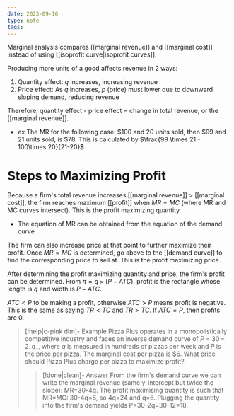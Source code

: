 ```yaml
---
date: 2023-09-16
type: note
tags: 
---
```


Marginal analysis compares [[marginal revenue]] and [[marginal cost]] instead of using [[isoprofit curve|isoprofit curves]].

Producing more units of a good affects revenue in 2 ways:
1. Quantity effect: $q$ increases, increasing revenue
2. Price effect: As $q$ increases, $p$ (price) must lower due to downward sloping demand, reducing revenue

Therefore, quantity effect - price effect = change in total revenue, or the [[marginal revenue]].

- ex The MR for the following case: $100 and 20 units sold, then $99 and 21 units sold, is $78. This is calculated by $\frac{99 \times 21 - 100\times 20}{21-20}$

# Steps to Maximizing Profit
Because a firm's total revenue increases [[marginal revenue]] > [[marginal cost]], the firm reaches maximum [[profit]] when $MR=MC$ (where MR and MC curves intersect). This is the profit maximizing quantity.
- The equation of MR can be obtained from the equation of the demand curve

The firm can also increase price at that point to further maximize their profit. Once $MR=MC$ is determined, go above to the [[demand curve]] to find the corresponding price to sell at. This is the profit maximizing price.

After determining the profit maximizing quantity and price, the firm's profit can be determined. From $\pi = q \times (P-ATC)$, profit is the rectangle whose length is $q$ and width is $P-ATC$.

$ATC < P$ to be making a profit, otherwise $ATC > P$ means profit is negative. This is the same as saying $TR < TC$ and $TR > TC$. If $ATC = P$, then profits are 0.


> [!help|c-pink dim]- Example
> Pizza Plus operates in a monopolistically competitive industry and faces an inverse demand curve of _P_ = 30 – 2_q_, where _q_ is measured in hundreds of pizzas per week and _P_ is the price per pizza. The marginal cost per pizza is $6. What price should Pizza Plus charge per pizza to maximize profit?
> > [!done|clean]- Answer
> > From the firm's demand curve we can write the marginal revenue (same y-intercept but twice the slope): MR=30-4q. The profit maximising quantity is such that MR=MC: 30-4q=6, so 4q=24 and q=6. Plugging the quantity into the firm's demand yields P=30-2q=30-12=18.
